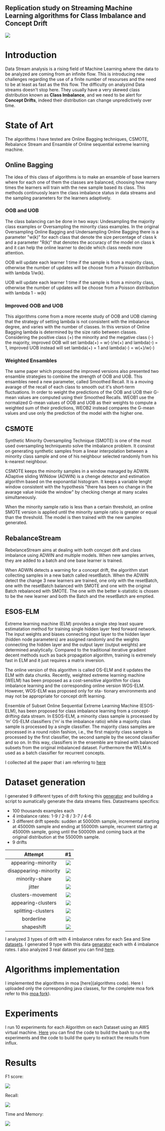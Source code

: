 
## Replication study on Streaming Machine Learning algorithms for Class Imbalance and Concept Drift

![](https://camo.githubusercontent.com/1ef7c1925e77c6f8b1c9f5adfdcea37dba30c98478264503067a91076db66144/687474703a2f2f6d6f612e636d732e7761696b61746f2e61632e6e7a2f77702d636f6e74656e742f75706c6f6164732f323031342f31312f4c6f676f4d4f412e6a7067)


# Introduction

Data Stream analysis is a rising field of Machine Learning where the data to be analyzed are coming from an infinite flow.
This is introducing new challenges regarding the use of a finite number of resourses and the need to be at least as fast as the this flow.
The difficulty on analyzind Data streams doesn't stop here. They usually have a very skewed class distribution known as **Class Imbalance**, and we need to be alert for **Concept Drifts**, indeed their distribution can change unpredictively over time.


# State of Art

The algorithms I have tested are Online Bagging techniques, CSMOTE, Rebalance Stream and Ensamble of Online sequential extreme learning machine. 

## Online Bagging

The idea of this class of algorithms is to make an ensamble of base learners where for each one of them the classes are balanced, choosing how many times the learners will train with the new sample based its class. This methods continuosly learn the class imbalance status in data streams and the sampling parameters for the learners adaptively.

### OOB and UOB
The class balancing can be done in two ways: Undesampling the majority class examples or Oversampling the minority class examples. 
In the original Oversampling Online Bagging and Undersampling Online Bagging there is a parameter "w(k)" for each class that denote the size percentage of class k and a parameter "R(k)" that denotes the accuracy of the model on class k and it can help the online learner to decide which class needs more attention.

OOB will update each learner 1 time if the sample is from a majority class, otherwise the number of updates will be choose from a Poisson distribution with lambda 1/w(k).

UOB will update each learner 1 time if the sample is from a minority class, otherwise the number of updates will be choose from a Poisson distribution with lambda 1 - w(k)  

### Improved OOB and UOB

This algorithms come from a more recente study of OOB and UOB claming that the strategy of setting lambda is not consistent with the imbalance degree, and varies with the number of classes.
In this version of Online Bagging lambda is determined by the size ratio between classes. Considering the positive class (+) the minority and the megative class (-) the majority, improved OOB will set lambda(+) = w(-)/w(+) and lambda(-) = 1, improved UOB instead will set lambda(+) = 1 and lambda(-) = w(+)/w(-)

### Weighted Ensambles

The same paper which proposed the improved versions also presented two ensamble strategies to combine the strength of OOB and UOB.
This ensambles need a new parameter, called Smoothed Recall. It is a moving avarage of the recall of each class to smooth out it's short-term fluctuations.
In order to weight the predictions of the OOB and UOB their G-mean values are computed using their Smoothed Recalls.
WEOB1 use the normalized G-mean values of OOB and UOB as their weights to compute a weighted sum of their predictions, WEOB2 instead compares the G-mean values and use only the prediction of the model with the higher one.

## CSMOTE
Synthetic Minority Oversampling Technique (SMOTE) is one of the most used oversampling techniquesto solve the imbalance problem. It consinst on generating synthetic samples from a linear interpolation between a minority class sample and one of his neighbour selected randomly from his k-nearest neighbour.

CSMOTE keeps the minority samples in a window managed by ADWIN. ADaptive sliding WINdow (ADWIN) is a chenge detector and estimation algorithm based on the exponantial histogram. It keeps a variable lenght window consistent with the hypothesis "there has been no change in the avarage value inside the window" by checking chenge at many scales simultaneously.

When the minority sample ratio is less than a certain threshold, an online SMOTE version is applied until the minority sample ratio is greater or equal than the threshold. The model is then trained with the new samples generated.


## RebalanceStream

RebelanceStream aims at dealing with both concpet drift and class imbalance using ADWIN and multiple models. 
When new samples arrives, they are added to a batch and one base learner is trained.

When ADWIN detects a warning for a concept drift, the algorithm start collecting samples in a new batch called resetBatch. When the ADWIN detect the change 3 new learners are trained, one only with the resetBatch, one with the resetBatch balanced with SMOTE and one with the original Batch rebalanced with SMOTE. The one with the better k-statistic is chosen to be the new learner and both the Batch and the resetBatch are emptied.


## ESOS-ELM

Extreme learning machine (ELM) provides a single step least square estimatation method for training single hidden layer feed forward network. The input weights and biases connecting input layer to the hidden layer (hidden node parameters) are assigned randomly and the weights connecting the hidden layer and the output layer (output weights) are determined analytically. Compared to the traditional iterative gradient decent methods such as back propagation algorithm, training is extremely fast in ELM and it just requires a matrix inversion.

The online version of this algorithm is called OS-ELM and it updates the ELM with data chunks. Recently, weighted extreme learning machine (WELM) has been proposed as a cost-sensitive algorithm for class imbalance learning and the corresponding online version WOS-ELM. However, WOS-ELM was proposed only for sta- tionary environments and may not be appropriate for concept drift learning. 

Ensemble of Subset Online Sequential Extreme Learning Machine (ESOS-ELM), has been proposed for class imbalance learning from a concept-drifting data stream. In ESOS-ELM, a minority class sample is processed by ‘m’ OS-ELM classifiers (‘m’ is the imbalance ratio) while a majority class sample is processed by a single classifier. The majority class samples are processed in a round robin fashion, i.e., the first majority class sample is processed by the first classifier, the second sample by the second classifier and so on. In this way, classifiers in the ensemble are trained with balanced subsets from the original imbalanced dataset. Furthermore the WELM is used as a batch classifier for recurrent concepts.


I collected all the paper that i am referring to [here](papers/) 



# Dataset generation

I generated 9 different types of drift forking this [generator](https://github.com/dabrze/imbalanced-stream-generator) and building a script to aumatically generate the data streams files. 
Datastreams specifics:
* 100 thousands examples each
* 4 imbalance rates: 1-9 / 2-8 / 3-7 / 4-6
* 3 different drift speeds: sudden at 50000th sample, incremental starting at 45000th sample and ending at 55000th sample, recurrent starting at 45000th sample, going until the 50000th and coming back at the original distribution at the 55000th sample.
* 9 drifts

| Attempt                          | #1                                                                       |
| :------------------------------: | :----------------------------------------------------------------------: |
| appearing-minority               | ![](datasets/Generator/drifts_gifs/appearing-minoritysudden.gif)    |
| disappearing-minority            | ![](datasets/Generator/drifts_gifs/disappearing-minorityincremental.gif) |
| minority-share                   | ![](datasets/Generator/drifts_gifs/minority-shareincremental.gif)        |
| jitter                           | ![](datasets/Generator/drifts_gifs/jitterincremental.gif)                |
| clusters-movement                | ![](datasets/Generator/drifts_gifs/clusters-movementincremental.gif)     |
| appearing-clusters               | ![](datasets/Generator/drifts_gifs/appearing-clustersincremental.gif)    |
| splitting-clusters               | ![](datasets/Generator/drifts_gifs/splitting-clustersincremental.gif)    |
| borderline                       | ![](datasets/Generator/drifts_gifs/borderlineincremental.gif)            |
| shapeshift                       | ![](datasets/Generator/drifts_gifs/shapeshiftincremental.gif)            |


I analyzed 3 types of drift with 4 imbalance rates for each Sea and Sine [datasets](datasets/SeaSine).
I generated 9 type with this data [genarator](datasets/Generator) each with 4 imbalance rates.
I also analyzed 3 real dataset you can find [here](datasets/Real). 


# Algorithms implementation


I implemented the algorithms in moa [here](algorithms code).
Here I uploaded only the corresponding java classes, for the complete moa fork refer to this [moa fork](https://github.com/08volt/moa "moa fork")).

# Experiments
I run 10 experiments for each Algorithm on each Dataset using an AWS virtual machine.
[Here](tests) you can find the code to build the bash to run the experiments and the code to build the query to extract the results from influx.

# Results

F1 score:

![](results/plots/F1_4x3.png)

Recall:

![](results/plots/Recall_3x4_ALL.png)

Time and Memory:

![](results/plots/TM_GRPTYPE_ALL.png)
